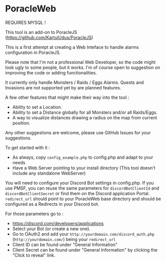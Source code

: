# PoracleWeb

REQUIRES MYSQL !

This tool is an add-on to PoracleJS (https://github.com/KartulUdus/PoracleJS)

This is a first attempt at creating a Web Inteface to handle alarms configuration in PoracleJS.

Please note that I'm not a professional Web Developer, so the code might look ugly to some people, but it works. I'm of course open to suggestion on improving the code or adding functionalities.

It currently only handle Monsters / Raids / Eggs Alarms. Quests and Invasions are not supported yet by are planned features.

A few other features that might make their way into the tool :

- Ability to set a Location.
- Ability to set a Distance globally for all Monsters and/or all Raids/Eggs.
- A way to visualize distances drawing a radius on the map from current position.

Any other suggestions are welcome, please use GitHub Issues for your suggestions.

To get started with it :
- As always, copy `config_example.php` to config.php and adapt to your needs
- Have a Web Server pointing to your install directory (This tool doesn't include any standalone WebServer)

You will need to configure your Discord Bot settings in config.php. If you use PMSF, you can reuse the same parameters for `discordBotClientId` and `discordBotClientSecret` or find them on the Discord application Portal. `redirect_url` should point to your PoracleWeb base directory and should be configured as a Redirects in your Discord bot. 

For those parameters go to :
- https://discord.com/developers/applications
- Select your Bot (or create a new one).
- Go to OAuth2 and add your `http://yourdomain.com/discord_auth.php` (`http://yourdomain.com/`) being your `redirect_url`
- Client ID can be found under "General Information"
- Client Secret can be found under "General Information" by clicking the "Click to reveal" link.
